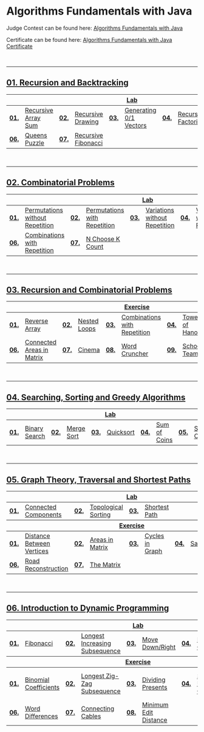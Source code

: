 # Algorithms Fundamentals with Java
Judge Contest can be found here: <a href="https://judge.softuni.org/Contests/#!/List/ByCategory/255/Algorithms-Fundamentals-Exercises">Algorithms Fundamentals with Java</a>

Certificate can be found here: <a href="XXXXXXX">Algorithms Fundamentals with Java Certificate</a>

<br/>

---

## <a href="https://github.com/PePetrov96/SoftUni_Software_Engineering/tree/main/6_Algorithms%20Fundamentals%20with%20Java/Homework/1_Recursion_and_Backtracking">01. Recursion and Backtracking

<table>
  <thead>
    <tr>
      <th colspan="10" style="text-align:center;">Lab</th>
    </tr>
  </thead>
  <tbody>
    <tr>
      <td><b>01.</b></td>
      <td><a href="https://github.com/PePetrov96/SoftUni_Software_Engineering/blob/main/6_Algorithms%20Fundamentals%20with%20Java/Homework/1_Recursion_and_Backtracking/Task_1_Recursive_Array_Sum.java">Recursive Array Sum</a></td>
      <td><b>02.</b></td>
      <td><a href="https://github.com/PePetrov96/SoftUni_Software_Engineering/blob/main/6_Algorithms%20Fundamentals%20with%20Java/Homework/1_Recursion_and_Backtracking/Task_2_Recursive_Drawing.java">Recursive Drawing</a></td>
      <td><b>03.</b></td>
      <td><a href="https://github.com/PePetrov96/SoftUni_Software_Engineering/blob/main/6_Algorithms%20Fundamentals%20with%20Java/Homework/1_Recursion_and_Backtracking/Task_3_Generating_0_1_Vectors.java">Generating 0/1 Vectors</a></td>
      <td><b>04.</b></td>
      <td><a href="https://github.com/PePetrov96/SoftUni_Software_Engineering/blob/main/6_Algorithms%20Fundamentals%20with%20Java/Homework/1_Recursion_and_Backtracking/Task_4_Recursive_Factorial.java">Recursive Factorial</a></td>
	  <td><b>05.</b></td>
      <td><a href="https://github.com/PePetrov96/SoftUni_Software_Engineering/blob/main/6_Algorithms%20Fundamentals%20with%20Java/Homework/1_Recursion_and_Backtracking/Task_5_Paths_in_Labyrinth.java">Paths in Labyrinth</a></td>
    </tr>
	<tr>
      <td><b>06.</b></td>
      <td><a href="https://github.com/PePetrov96/SoftUni_Software_Engineering/blob/main/6_Algorithms%20Fundamentals%20with%20Java/Homework/1_Recursion_and_Backtracking/Task_6_Queens_Puzzle.java">Queens Puzzle</a></td>
      <td><b>07.</b></td>
	  <td><a href="https://github.com/PePetrov96/SoftUni_Software_Engineering/blob/main/6_Algorithms%20Fundamentals%20with%20Java/Homework/1_Recursion_and_Backtracking/Task_7_Recursive_Fibonacci.java">Recursive Fibonacci</a></td>
    </tr>
  </tbody>
</table>
<br/>

---

## <a href="https://github.com/PePetrov96/SoftUni_Software_Engineering/tree/main/6_Algorithms%20Fundamentals%20with%20Java/Homework/2_Combinatorial_Problems">02. Combinatorial Problems

<table>
  <thead>
    <tr>
      <th colspan="10" style="text-align:center;">Lab</th>
    </tr>
  </thead>
  <tbody>
    <tr>
      <td><b>01.</b></td>
      <td><a href="https://github.com/PePetrov96/SoftUni_Software_Engineering/blob/main/6_Algorithms%20Fundamentals%20with%20Java/Homework/2_Combinatorial_Problems/Task_1_Permutations_without_Repetition.java">Permutations without Repetition</a></td>
      <td><b>02.</b></td>
      <td><a href="https://github.com/PePetrov96/SoftUni_Software_Engineering/blob/main/6_Algorithms%20Fundamentals%20with%20Java/Homework/2_Combinatorial_Problems/Task_2_Permutations_with_Repetition.java">Permutations with Repetition</a></td>
      <td><b>03.</b></td>
      <td><a href="https://github.com/PePetrov96/SoftUni_Software_Engineering/blob/main/6_Algorithms%20Fundamentals%20with%20Java/Homework/2_Combinatorial_Problems/Task_3_Variations_without_Repetitions.java">Variations without Repetition</a></td>
      <td><b>04.</b></td>
      <td><a href="https://github.com/PePetrov96/SoftUni_Software_Engineering/blob/main/6_Algorithms%20Fundamentals%20with%20Java/Homework/2_Combinatorial_Problems/Task_4_Variations_with_Repetitions.java">Variations with Repetition</a></td>
	  <td><b>05.</b></td>
      <td><a href="https://github.com/PePetrov96/SoftUni_Software_Engineering/blob/main/6_Algorithms%20Fundamentals%20with%20Java/Homework/2_Combinatorial_Problems/Task_5_Combinations_without_Repetitions.java">Combinations without Repetition</a></td>
    </tr>
	<tr>
      <td><b>06.</b></td>
      <td><a href="https://github.com/PePetrov96/SoftUni_Software_Engineering/blob/main/6_Algorithms%20Fundamentals%20with%20Java/Homework/2_Combinatorial_Problems/Task_6_Combinations_with_Repetitions.java">Combinations with Repetition</a></td>
      <td><b>07.</b></td>
	  <td><a href="https://github.com/PePetrov96/SoftUni_Software_Engineering/blob/main/6_Algorithms%20Fundamentals%20with%20Java/Homework/2_Combinatorial_Problems/Task_7_N_Choose_K_Count.java">N Choose K Count</a></td>
    </tr>
  </tbody>
</table>
<br/>

---

## <a href="https://github.com/PePetrov96/SoftUni_Software_Engineering/tree/main/6_Algorithms%20Fundamentals%20with%20Java/Homework/3_Recursion_and_Combinatorial_Problems">03. Recursion and Combinatorial Problems

<table>
  <thead>
    <tr>
      <th colspan="10" style="text-align:center;">Exercise</th>
    </tr>
  </thead>
  <tbody>
    <tr>
      <td><b>01.</b></td>
      <td><a href="XXXXXXX">Reverse Array</a></td>
      <td><b>02.</b></td>
      <td><a href="XXXXXXX">Nested Loops</a></td>
      <td><b>03.</b></td>
      <td><a href="XXXXXXX">Combinations with Repetition</a></td>
      <td><b>04.</b></td>
      <td><a href="XXXXXXX">Towers of Hanoi</a></td>
	  <td><b>05.</b></td>
      <td><a href="XXXXXXX">Combinations without Repetition</a></td>
    </tr>
	<tr>
      <td><b>06.</b></td>
      <td><a href="XXXXXXX">Connected Areas in Matrix</a></td>
      <td><b>07.</b></td>
      <td><a href="XXXXXXX">Cinema</a></td>
      <td><b>08.</b></td>
      <td><a href="XXXXXXX">Word Cruncher</a></td>
      <td><b>09.</b></td>
      <td><a href="XXXXXXX">School Teams</a></td>
    </tr>
  </tbody>
</table>
<br/>

---

## <a href="https://github.com/PePetrov96/SoftUni_Software_Engineering/tree/main/6_Algorithms%20Fundamentals%20with%20Java/Homework/4_Searching_Sorting_and_Greedy_Algorithms">04. Searching, Sorting and Greedy Algorithms

<table>
  <thead>
    <tr>
      <th colspan="10" style="text-align:center;">Lab</th>
    </tr>
  </thead>
  <tbody>
    <tr>
      <td><b>01.</b></td>
      <td><a href="XXXXXXX">Binary Search</a></td>
      <td><b>02.</b></td>
      <td><a href="XXXXXXX">Merge Sort</a></td>
      <td><b>03.</b></td>
      <td><a href="XXXXXXX">Quicksort</a></td>
      <td><b>04.</b></td>
      <td><a href="XXXXXXX">Sum of Coins</a></td>
	  <td><b>05.</b></td>
      <td><a href="XXXXXXX">Set Cover</a></td>
    </tr>
  </tbody>
</table>
<br/>

---

## <a href="https://github.com/PePetrov96/SoftUni_Software_Engineering/tree/main/6_Algorithms%20Fundamentals%20with%20Java/Homework/5_Graph_Theory_Traversal_and_Shortest_Paths">05. Graph Theory, Traversal and Shortest Paths

<table>
  <thead>
    <tr>
      <th colspan="10" style="text-align:center;">Lab</th>
    </tr>
  </thead>
  <tbody>
    <tr>
      <td><b>01.</b></td>
      <td><a href="XXXXXXX">Connected Components</a></td>
      <td><b>02.</b></td>
      <td><a href="XXXXXXX">Topological Sorting</a></td>
      <td><b>03.</b></td>
      <td><a href="XXXXXXX">Shortest Path</a></td>
    </tr>
  </tbody>
    <thead>
    <tr>
      <th colspan="10" style="text-align:center;">Exercise</th>
    </tr>
  </thead>
  <tbody>
    <tr>
      <td><b>01.</b></td>
      <td><a href="XXXXXXX">Distance Between Vertices</a></td>
      <td><b>02.</b></td>
      <td><a href="XXXXXXX">Areas in Matrix</a></td>
      <td><b>03.</b></td>
      <td><a href="XXXXXXX">Cycles in Graph</a></td>
      <td><b>04.</b></td>
      <td><a href="XXXXXXX">Salaries</a></td>
	  <td><b>05.</b></td>
      <td><a href="XXXXXXX">Break Cycles</a></td>
    </tr>
	 <tr>
      <td><b>06.</b></td>
      <td><a href="XXXXXXX">Road Reconstruction</a></td>
      <td><b>07.</b></td>
      <td><a href="XXXXXXX">The Matrix</a></td>
    </tr>
  </tbody>
</table>
<br/>

---

## <a href="https://github.com/PePetrov96/SoftUni_Software_Engineering/tree/main/6_Algorithms%20Fundamentals%20with%20Java/Homework/6_Introduction_to_Dynamic_Programming">06. Introduction to Dynamic Programming

<table>
  <thead>
    <tr>
      <th colspan="10" style="text-align:center;">Lab</th>
    </tr>
  </thead>
  <tbody>
    <tr>
      <td><b>01.</b></td>
      <td><a href="XXXXXXX">Fibonacci</a></td>
      <td><b>02.</b></td>
      <td><a href="XXXXXXX">Longest Increasing Subsequence</a></td>
      <td><b>03.</b></td>
      <td><a href="XXXXXXX">Move Down/Right</a></td>
      <td><b>04.</b></td>
      <td><a href="XXXXXXX">Rod Cutting</a></td>
    </tr>
  </tbody>
    <thead>
    <tr>
      <th colspan="10" style="text-align:center;">Exercise</th>
    </tr>
  </thead>
  <tbody>
    <tr>
      <td><b>01.</b></td>
      <td><a href="XXXXXXX">Binomial Coefficients</a></td>
      <td><b>02.</b></td>
      <td><a href="XXXXXXX">Longest Zig-Zag Subsequence</a></td>
      <td><b>03.</b></td>
      <td><a href="XXXXXXX">Dividing Presents</a></td>
      <td><b>04.</b></td>
      <td><a href="XXXXXXX">Sum with Unlimited Coins</a></td>
	  <td><b>05.</b></td>
      <td><a href="XXXXXXX">Sum with Limited Coins</a></td>
    </tr>
	<tr>
      <td><b>06.</b></td>
      <td><a href="XXXXXXX">Word Differences</a></td>
      <td><b>07.</b></td>
      <td><a href="XXXXXXX">Connecting Cables</a></td>
      <td><b>08.</b></td>
      <td><a href="XXXXXXX">Minimum Edit Distance</a></td>
    </tr>
  </tbody>
</table>
<br/>